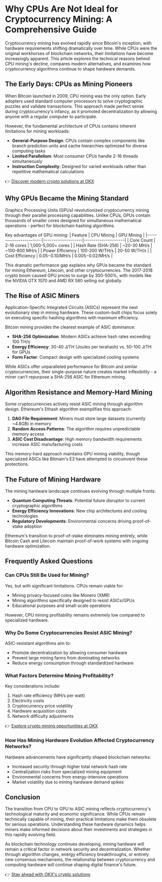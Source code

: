 # Why CPUs Are Not Ideal for Cryptocurrency Mining: A Comprehensive Guide

Cryptocurrency mining has evolved rapidly since Bitcoin's inception, with hardware requirements shifting dramatically over time. While CPUs were the original workhorses of blockchain networks, their limitations have become increasingly apparent. This article explores the technical reasons behind CPU mining's decline, compares modern alternatives, and examines how cryptocurrency algorithms continue to shape hardware demands.

## The Early Days: CPUs as Mining Pioneers

When Bitcoin launched in 2009, CPU mining was the only option. Early adopters used standard computer processors to solve cryptographic puzzles and validate transactions. This approach made perfect sense during cryptocurrency's infancy, as it promoted decentralization by allowing anyone with a regular computer to participate.

However, the fundamental architecture of CPUs contains inherent limitations for mining workloads:

- **General-Purpose Design**: CPUs contain complex components like branch prediction units and cache hierarchies optimized for diverse computing tasks
- **Limited Parallelism**: Most consumer CPUs handle 2-16 threads simultaneously
- **Instruction Complexity**: Designed for varied workloads rather than repetitive mathematical calculations

👉 [Discover modern crypto solutions at OKX](https://bit.ly/okx-bonus)

## Why GPUs Became the Mining Standard

Graphics Processing Units (GPUs) revolutionized cryptocurrency mining through their parallel processing capabilities. Unlike CPUs, GPUs contain thousands of smaller cores designed for simultaneous mathematical operations - perfect for blockchain hashing algorithms.

Key advantages of GPU mining:
| Feature                | CPU Mining         | GPU Mining          |
|------------------------|--------------------|---------------------|
| Core Count            | 2-16 cores         | 1,000-5,000+ cores  |
| Hash Rate (SHA-256)   | ~20-30 MH/s        | ~100-800 MH/s       |
| Power Efficiency      | 100-200 W/TH/s     | 20-50 W/TH/s        |
| Cost Efficiency       | $0.05-$0.10/MH/s   | $0.005-$0.02/MH/s   |

This dramatic performance gap explains why GPUs became the standard for mining Ethereum, Litecoin, and other cryptocurrencies. The 2017-2018 crypto boom caused GPU prices to surge by 300-500%, with models like the NVIDIA GTX 1070 and AMD RX 580 selling out globally.

## The Rise of ASIC Miners

Application-Specific Integrated Circuits (ASICs) represent the next evolutionary step in mining hardware. These custom-built chips focus solely on executing specific hashing algorithms with maximum efficiency.

Bitcoin mining provides the clearest example of ASIC dominance:
- **SHA-256 Optimization**: Modern ASICs achieve hash rates exceeding 100 TH/s
- **Energy Efficiency**: 30-40 J/TH (Joules per terahash) vs. 50-100 J/TH for GPUs
- **Form Factor**: Compact design with specialized cooling systems

While ASICs offer unparalleled performance for Bitcoin and similar cryptocurrencies, their single-purpose nature creates market inflexibility - a miner can't repurpose a SHA-256 ASIC for Ethereum mining.

## Algorithm Resistance and Memory-Hard Mining

Some cryptocurrencies actively resist ASIC mining through algorithm design. Ethereum's Ethash algorithm exemplifies this approach:

1. **DAG File Requirement**: Miners must store large datasets (currently ~4.8GB) in memory
2. **Random Access Patterns**: The algorithm requires unpredictable memory access
3. **ASIC Cost Disadvantage**: High memory bandwidth requirements increase ASIC manufacturing costs

This memory-hard approach maintains GPU mining viability, though specialized ASICs like Bitmain's E3 have attempted to circumvent these protections.

## The Future of Mining Hardware

The mining hardware landscape continues evolving through multiple fronts:
- **Quantum Computing Threats**: Potential future disruptor to current cryptographic algorithms
- **Energy Efficiency Innovations**: New chip architectures and cooling technologies
- **Regulatory Developments**: Environmental concerns driving proof-of-stake adoption

Ethereum's transition to proof-of-stake eliminates mining entirely, while Bitcoin Cash and Litecoin maintain proof-of-work systems with ongoing hardware optimization.

## Frequently Asked Questions

### Can CPUs Still Be Used for Mining?
Yes, but with significant limitations. CPUs remain viable for:
- Mining privacy-focused coins like Monero (XMR)
- Mining algorithms specifically designed to resist ASICs/GPUs
- Educational purposes and small-scale operations

However, CPU mining profitability remains extremely low compared to specialized hardware.

### Why Do Some Cryptocurrencies Resist ASIC Mining?
ASIC-resistant algorithms aim to:
- Promote decentralization by allowing consumer hardware
- Prevent large mining farms from dominating networks
- Reduce energy consumption through standardized hardware

### What Factors Determine Mining Profitability?
Key considerations include:
1. Hash rate efficiency (MH/s per watt)
2. Electricity costs
3. Cryptocurrency price volatility
4. Hardware acquisition costs
5. Network difficulty adjustments

👉 [Explore crypto mining opportunities at OKX](https://bit.ly/okx-bonus)

### How Has Mining Hardware Evolution Affected Cryptocurrency Networks?
Hardware advancements have significantly shaped blockchain networks:
- Increased security through higher total network hash rate
- Centralization risks from specialized mining equipment
- Environmental concerns from energy-intensive operations
- Market volatility due to mining hardware demand spikes

## Conclusion

The transition from CPU to GPU to ASIC mining reflects cryptocurrency's technological maturity and economic significance. While CPUs remain technically capable of mining, their practical limitations make them obsolete for serious operations. Understanding these hardware dynamics helps miners make informed decisions about their investments and strategies in this rapidly evolving field.

As blockchain technology continues developing, mining hardware will remain a critical factor in network security and decentralization. Whether through algorithm changes, energy efficiency breakthroughs, or entirely new consensus mechanisms, the relationship between cryptocurrency and computing hardware will continue shaping digital finance's future.

👉 [Stay ahead with OKX's crypto solutions](https://bit.ly/okx-bonus)
